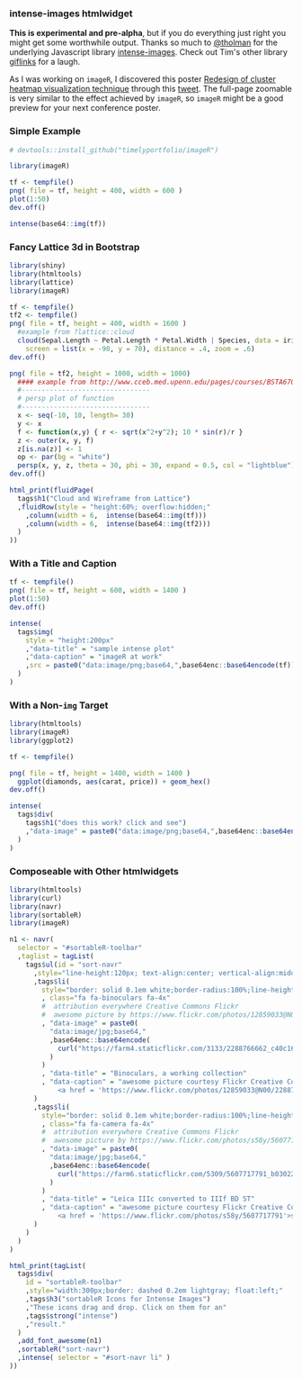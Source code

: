 ### intense-images htmlwidget

**This is experimental and pre-alpha**, but if you do everything just right you might get some worthwhile output.  Thanks so much to [@tholman](https://github.com/tholman) for the underlying Javascript library [intense-images](http://tholman.com/intense-images).  Check out Tim's other library [giflinks](http://tholman.com/giflinks/) for a laugh.


As I was working on `imageR`, I discovered this poster [Redesign of cluster heatmap visualization technique](http://vizbi.org/Posters/2015/B04) through this [tweet](https://twitter.com/QuartzBio/status/580740607758467072).  The full-page zoomable is very similar to the effect achieved by `imageR`, so `imageR` might be a good preview for your next conference poster.

### Simple Example

```r
# devtools::install_github("timelyportfolio/imageR")

library(imageR)

tf <- tempfile()
png( file = tf, height = 400, width = 600 )
plot(1:50)
dev.off()

intense(base64::img(tf))
```

### Fancy Lattice 3d in Bootstrap

```r
library(shiny)
library(htmltools)
library(lattice)
library(imageR)

tf <- tempfile()
tf2 <- tempfile()
png( file = tf, height = 400, width = 1600 )
  #example from ?lattice::cloud
  cloud(Sepal.Length ~ Petal.Length * Petal.Width | Species, data = iris,
    screen = list(x = -90, y = 70), distance = .4, zoom = .6)
dev.off()

png( file = tf2, height = 1000, width = 1000)
  #### example from http://www.cceb.med.upenn.edu/pages/courses/BSTA670/2012/R_3D_plot_ex.r
  #--------------------------------
  # persp plot of function
  #--------------------------------
  x <- seq(-10, 10, length= 30)
  y <- x
  f <- function(x,y) { r <- sqrt(x^2+y^2); 10 * sin(r)/r }
  z <- outer(x, y, f)
  z[is.na(z)] <- 1
  op <- par(bg = "white")
  persp(x, y, z, theta = 30, phi = 30, expand = 0.5, col = "lightblue")
dev.off()

html_print(fluidPage(
  tags$h1("Cloud and Wireframe from Lattice")
  ,fluidRow(style = "height:60%; overflow:hidden;"
    ,column(width = 6,  intense(base64::img(tf)))
    ,column(width = 6,  intense(base64::img(tf2)))
  )
))
```

### With a Title and Caption

```r
tf <- tempfile()
png( file = tf, height = 600, width = 1400 )
plot(1:50)
dev.off()

intense(
  tags$img(
    style = "height:200px"
    ,"data-title" = "sample intense plot"
    ,"data-caption" = "imageR at work"
    ,src = paste0("data:image/png;base64,",base64enc::base64encode(tf))
  )
)
```

### With a Non-`img` Target


```r
library(htmltools)
library(imageR)
library(ggplot2)

tf <- tempfile()

png( file = tf, height = 1400, width = 1400 )
  ggplot(diamonds, aes(carat, price)) + geom_hex()
dev.off()

intense(
  tags$div(
    tags$h1("does this work? click and see")
    ,"data-image" = paste0("data:image/png;base64,",base64enc::base64encode(tf))
  )
)
```

### Composeable with Other htmlwidgets

```r
library(htmltools)
library(curl)
library(navr)
library(sortableR)
library(imageR)

n1 <- navr(
  selector = "#sortableR-toolbar"
  ,taglist = tagList(
    tags$ul(id = "sort-navr"
      ,style="line-height:120px; text-align:center; vertical-align:middle;"
      ,tags$li(
        style="border: solid 0.1em white;border-radius:100%;line-height:inherit;width:130px;height:130px;"
        , class="fa fa-binoculars fa-4x"
        #  attribution everywhere Creative Commons Flickr
        #  awesome picture by https://www.flickr.com/photos/12859033@N00/2288766662/
        , "data-image" = paste0(
          "data:image/jpg;base64,"
          ,base64enc::base64encode(
            curl("https://farm4.staticflickr.com/3133/2288766662_c40c168b76_o.jpg","rb")
          )
        )
        , "data-title" = "Binoculars, a working collection"
        , "data-caption" = "awesome picture courtesy Flickr Creative Commons
            <a href = 'https://www.flickr.com/photos/12859033@N00/2288766662/'>jlcwalker</a>"
      )        
      ,tags$li(
        style="border: solid 0.1em white;border-radius:100%;line-height:inherit;width:130px;height:130px;"
        , class="fa fa-camera fa-4x"
        #  attribution everywhere Creative Commons Flickr
        #  awesome picture by https://www.flickr.com/photos/s58y/5607717791
        , "data-image" = paste0(
          "data:image/jpg;base64,"
          ,base64enc::base64encode(
            curl("https://farm6.staticflickr.com/5309/5607717791_b030229247_o.jpg","rb")
          )
        )
        , "data-title" = "Leica IIIc converted to IIIf BD ST"
        , "data-caption" = "awesome picture courtesy Flickr Creative Commons
            <a href = 'https://www.flickr.com/photos/s58y/5607717791'>s58y</a>"
      )
    )
  )
)

html_print(tagList(
  tags$div(
    id = "sortableR-toolbar"
    ,style="width:300px;border: dashed 0.2em lightgray; float:left;"
    ,tags$h3("sortableR Icons for Intense Images")
    ,"These icons drag and drop. Click on them for an"
    ,tags$strong("intense")
    ,"result."
  )
  ,add_font_awesome(n1)
  ,sortableR("sort-navr")
  ,intense( selector = "#sort-navr li" )
))

```
